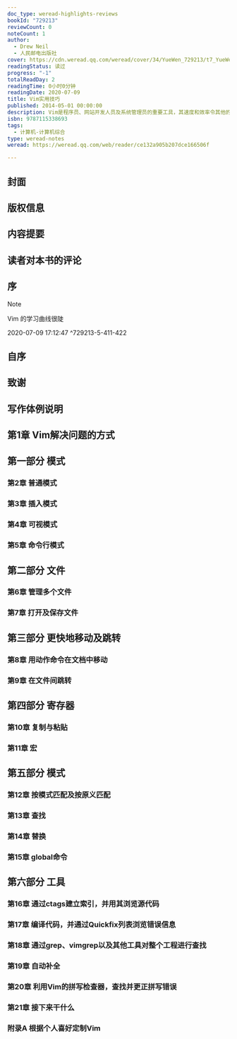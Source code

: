 ```yaml
---
doc_type: weread-highlights-reviews
bookId: "729213"
reviewCount: 0
noteCount: 1
author:
  - Drew Neil
  - 人民邮电出版社
cover: https://cdn.weread.qq.com/weread/cover/34/YueWen_729213/t7_YueWen_729213.jpg
readingStatus: 读过
progress: "-1"
totalReadDay: 2
readingTime: 0小时0分钟
readingDate: 2020-07-09
title: Vim实用技巧
published: 2014-05-01 00:00:00
description: Vim是程序员、网站开发人员及系统管理员的重要工具，其速度和效率令其他的文本编辑器难以望其项背。Vim能在几乎每一个系统上运行，并支持大多数编程语言和标记语言。《Vim实用技巧》包含了Vim的实用技巧和使用指南。全书概括了121个技巧，通过丰富的示例、清晰的体例和详细的讲解，展示了高效使用Vim的崭新方法。《Vim实用技巧》为那些想要提升自己的程序员编写，阅读本书是熟练地掌握高超的Vim技巧的必由之路。全书共21章，包括121个技巧。每一章都是关于某一相关主题的技巧集合。每一个技巧都有针对性地解决一个或一类问题，帮助读者提升Vim的使用技能。《Vim实用技巧》示例丰富，讲解清晰，采用一种简单的标记方法，表示交互式的编辑效果，可以帮助读者快速掌握和精通Vim。
isbn: 9787115338693
tags:
  - 计算机-计算机综合
type: weread-notes
weread: https://weread.qq.com/web/reader/ce132a905b207dce166506f

---
```



## 封面

## 版权信息

## 内容提要

## 读者对本书的评论

## 序

> [!NOTE] 
> Vim 的学习曲线很陡
> 
> 2020-07-09 17:12:47 ^729213-5-411-422

## 自序

## 致谢

## 写作体例说明

## 第1章 Vim解决问题的方式

## 第一部分 模式

### 第2章 普通模式

### 第3章 插入模式

### 第4章 可视模式

### 第5章 命令行模式

## 第二部分 文件

### 第6章 管理多个文件

### 第7章 打开及保存文件

## 第三部分 更快地移动及跳转

### 第8章 用动作命令在文档中移动

### 第9章 在文件间跳转

## 第四部分 寄存器

### 第10章 复制与粘贴

### 第11章 宏

## 第五部分 模式

### 第12章 按模式匹配及按原义匹配

### 第13章 查找

### 第14章 替换

### 第15章 global命令

## 第六部分 工具

### 第16章 通过ctags建立索引，并用其浏览源代码

### 第17章 编译代码，并通过Quickfix列表浏览错误信息

### 第18章 通过grep、vimgrep以及其他工具对整个工程进行查找

### 第19章 自动补全

### 第20章 利用Vim的拼写检查器，查找并更正拼写错误

### 第21章 接下来干什么

### 附录A 根据个人喜好定制Vim

